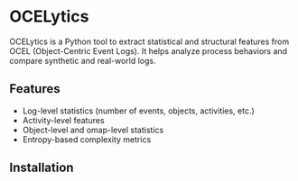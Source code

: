 # OCELytics

OCELytics is a Python tool to extract statistical and structural features from OCEL (Object-Centric Event Logs). It helps analyze process behaviors and compare synthetic and real-world logs.

## Features
- Log-level statistics (number of events, objects, activities, etc.)
- Activity-level features
- Object-level and omap-level statistics
- Entropy-based complexity metrics

## Installation

```bash

